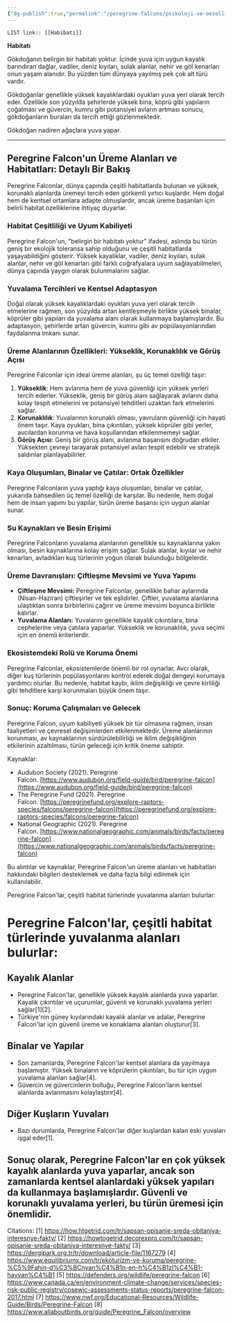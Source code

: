 ```yaml
---
{"dg-publish":true,"permalink":"/peregrine-falcons/psikoloji-ve-oezellikleri/11-habibati/","updated":"2024-09-13T14:59:06.265+03:00"}
---
```


`LIST link:: [[Habibatı]] `

**Habitatı**  

Gökdoğanın belirgin bir habitatı yoktur. İçinde yuva için uygun kayalık barındıran dağlar, vadiler, deniz kıyıları, sulak alanlar, nehir ve göl kenarları onun yaşam alanıdır. Bu yüzden tüm dünyaya yayılmış pek çok alt türü vardır. 

Gökdoğanlar genellikle yüksek kayalıklardaki oyukları yuva yeri olarak tercih eder. Özellikle son yüzyılda şehirlerde yüksek bina, köprü gibi yapıların çoğalması ve güvercin, kumru gibi potansiyel avların artması sonucu, gökdoğanların buraları da tercih ettiği gözlenmektedir. 

Gökdoğan nadiren ağaçlara yuva yapar.

---
## Peregrine Falcon'un Üreme Alanları ve Habitatları: Detaylı Bir Bakış

Peregrine Falconlar, dünya çapında çeşitli habitatlarda bulunan ve yüksek, korunaklı alanlarda üremeyi tercih eden görkemli yırtıcı kuşlardır. Hem doğal hem de kentsel ortamlara adapte olmuşlardır, ancak üreme başarıları için belirli habitat özelliklerine ihtiyaç duyarlar.

### Habitat Çeşitliliği ve Uyum Kabiliyeti

Peregrine Falcon'un, "belirgin bir habitatı yoktur" ifadesi, aslında bu türün geniş bir ekolojik toleransa sahip olduğunu ve çeşitli habitatlarda yaşayabildiğini gösterir. Yüksek kayalıklar, vadiler, deniz kıyıları, sulak alanlar, nehir ve göl kenarları gibi farklı coğrafyalara uyum sağlayabilmeleri, dünya çapında yaygın olarak bulunmalarını sağlar.

### Yuvalama Tercihleri ve Kentsel Adaptasyon

Doğal olarak yüksek kayalıklardaki oyukları yuva yeri olarak tercih etmelerine rağmen, son yüzyılda artan kentleşmeyle birlikte yüksek binalar, köprüler gibi yapıları da yuvalama alanı olarak kullanmaya başlamışlardır. Bu adaptasyon, şehirlerde artan güvercin, kumru gibi av popülasyonlarından faydalanma imkanı sunar.

### Üreme Alanlarının Özellikleri: Yükseklik, Korunaklılık ve Görüş Açısı

Peregrine Falconlar için ideal üreme alanları, şu üç temel özelliği taşır:

1. **Yükseklik**: Hem avlanma hem de yuva güvenliği için yüksek yerleri tercih ederler. Yükseklik, geniş bir görüş alanı sağlayarak avlarını daha kolay tespit etmelerini ve potansiyel tehditleri uzaktan fark etmelerini sağlar. 
2. **Korunaklılık**: Yuvalarının korunaklı olması, yavruların güvenliği için hayati önem taşır. Kaya oyukları, bina çıkıntıları, yüksek köprüler gibi yerler, avcılardan korunma ve hava koşullarından etkilenmemeyi sağlar.
3. **Görüş Açısı**: Geniş bir görüş alanı, avlanma başarısını doğrudan etkiler. Yüksekten çevreyi tarayarak potansiyel avları tespit edebilir ve stratejik saldırılar planlayabilirler.

### Kaya Oluşumları, Binalar ve Çatılar: Ortak Özellikler

Peregrine Falconların yuva yaptığı kaya oluşumları, binalar ve çatılar, yukarıda bahsedilen üç temel özelliği de karşılar. Bu nedenle, hem doğal hem de insan yapımı bu yapılar, türün üreme başarısı için uygun alanlar sunar.

### Su Kaynakları ve Besin Erişimi

Peregrine Falconların yuvalama alanlarının genellikle su kaynaklarına yakın olması, besin kaynaklarına kolay erişim sağlar. Sulak alanlar, kıyılar ve nehir kenarları, avladıkları kuş türlerinin yoğun olarak bulunduğu bölgelerdir.

### Üreme Davranışları: Çiftleşme Mevsimi ve Yuva Yapımı

- **Çiftleşme Mevsimi:**  Peregrine Falconlar, genellikle bahar aylarında (Nisan-Haziran) çiftleşirler ve tek eşlidirler. Çiftler, yuvalama alanlarına ulaştıktan sonra birbirlerini çağırır ve üreme mevsimi boyunca birlikte kalırlar.
- **Yuvalama Alanları:** Yuvalarını genellikle kayalık çıkıntılara, bina cephelerine veya çatılara yaparlar. Yükseklik ve korunaklılık, yuva seçimi için en önemli kriterlerdir.

### Ekosistemdeki Rolü ve Koruma Önemi

Peregrine Falconlar, ekosistemlerde önemli bir rol oynarlar. Avcı olarak, diğer kuş türlerinin popülasyonlarını kontrol ederek doğal dengeyi korumaya yardımcı olurlar. Bu nedenle, habitat kaybı, iklim değişikliği ve çevre kirliliği gibi tehditlere karşı korunmaları büyük önem taşır.

### Sonuç: Koruma Çalışmaları ve Gelecek

Peregrine Falcon, uyum kabiliyeti yüksek bir tür olmasına rağmen, insan faaliyetleri ve çevresel değişimlerden etkilenmektedir. Üreme alanlarının korunması, av kaynaklarının sürdürülebilirliği ve iklim değişikliğinin etkilerinin azaltılması, türün geleceği için kritik öneme sahiptir.


Kaynaklar:

- Audubon Society (2021). Peregrine Falcon. [https://www.audubon.org/field-guide/bird/peregrine-falcon](https://www.audubon.org/field-guide/bird/peregrine-falcon)
- The Peregrine Fund (2021). Peregrine Falcon. [https://peregrinefund.org/explore-raptors-species/falcons/peregrine-falcon](https://peregrinefund.org/explore-raptors-species/falcons/peregrine-falcon)
- National Geographic (2021). Peregrine Falcon. [https://www.nationalgeographic.com/animals/birds/facts/peregrine-falcon](https://www.nationalgeographic.com/animals/birds/facts/peregrine-falcon)

Bu alıntılar ve kaynaklar, Peregrine Falcon'un üreme alanları ve habitatları hakkındaki bilgileri desteklemek ve daha fazla bilgi edinmek için kullanılabilir.

Peregrine Falcon'lar, çeşitli habitat türlerinde yuvalanma alanları bulurlar:

# Peregrine Falcon'lar, çeşitli habitat türlerinde yuvalanma alanları bulurlar:
## Kayalık Alanlar
- Peregrine Falcon'lar, genellikle yüksek kayalık alanlarda yuva yaparlar. Kayalık çıkıntılar ve uçurumlar, güvenli ve korunaklı yuvalama yerleri sağlar[1][2].
- Türkiye'nin güney kıyılarındaki kayalık alanlar ve adalar, Peregrine Falcon'lar için güvenli üreme ve konaklama alanları oluşturur[3].

## Binalar ve Yapılar
- Son zamanlarda, Peregrine Falcon'lar kentsel alanlara da yayılmaya başlamıştır. Yüksek binaların ve köprülerin çıkıntıları, bu tür için uygun yuvalama alanları sağlar[4].
- Güvercin ve güvercinlerin bolluğu, Peregrine Falcon'ların kentsel alanlarda avlanmasını kolaylaştırır[4].

## Diğer Kuşların Yuvaları
- Bazı durumlarda, Peregrine Falcon'lar diğer kuşlardan kalan eski yuvaları işgal eder[1].

## Sonuç olarak, Peregrine Falcon'lar en çok yüksek kayalık alanlarda yuva yaparlar, ancak son zamanlarda kentsel alanlardaki yüksek yapıları da kullanmaya başlamışlardır. Güvenli ve korunaklı yuvalama yerleri, bu türün üremesi için önemlidir.

Citations:
[1] https://how.htgetrid.com/tr/sapsan-opisanie-sreda-obitaniya-interesnye-fakty/
[2] https://howtogetrid.decorexpro.com/tr/sapsan-opisanie-sreda-obitaniya-interesnye-fakty/
[3] https://dergipark.org.tr/tr/download/article-file/1167279
[4] https://www.equilibriumx.com/tr/ekoturizm-ve-koruma/peregrine-%C5%9Fahin-d%C3%BCnyan%C4%B1n-en-h%C4%B1zl%C4%B1-hayvan%C4%B1
[5] https://defenders.org/wildlife/peregrine-falcon
[6] https://www.canada.ca/en/environment-climate-change/services/species-risk-public-registry/cosewic-assessments-status-reports/peregrine-falcon-2017.html
[7] https://www.nwf.org/Educational-Resources/Wildlife-Guide/Birds/Peregrine-Falcon
[8] https://www.allaboutbirds.org/guide/Peregrine_Falcon/overview